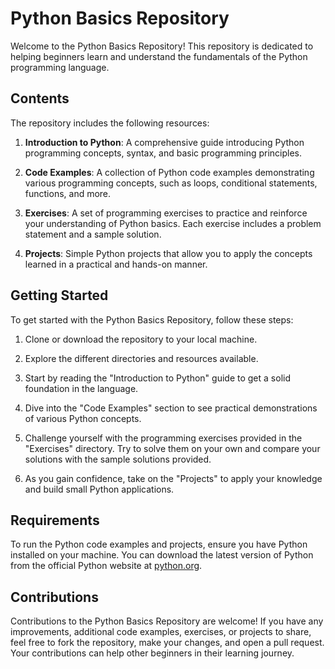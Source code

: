 # Python Basics Repository

Welcome to the Python Basics Repository! This repository is dedicated to helping beginners learn and understand the fundamentals of the Python programming language.

## Contents

The repository includes the following resources:

1. **Introduction to Python**: A comprehensive guide introducing Python programming concepts, syntax, and basic programming principles.

2. **Code Examples**: A collection of Python code examples demonstrating various programming concepts, such as loops, conditional statements, functions, and more.

3. **Exercises**: A set of programming exercises to practice and reinforce your understanding of Python basics. Each exercise includes a problem statement and a sample solution.

4. **Projects**: Simple Python projects that allow you to apply the concepts learned in a practical and hands-on manner.

## Getting Started

To get started with the Python Basics Repository, follow these steps:

1. Clone or download the repository to your local machine.

2. Explore the different directories and resources available.

3. Start by reading the "Introduction to Python" guide to get a solid foundation in the language.

4. Dive into the "Code Examples" section to see practical demonstrations of various Python concepts.

5. Challenge yourself with the programming exercises provided in the "Exercises" directory. Try to solve them on your own and compare your solutions with the sample solutions provided.

6. As you gain confidence, take on the "Projects" to apply your knowledge and build small Python applications.

## Requirements

To run the Python code examples and projects, ensure you have Python installed on your machine. You can download the latest version of Python from the official Python website at [python.org](https://www.python.org/downloads/).

## Contributions

Contributions to the Python Basics Repository are welcome! If you have any improvements, additional code examples, exercises, or projects to share, feel free to fork the repository, make your changes, and open a pull request. Your contributions can help other beginners in their learning journey.

